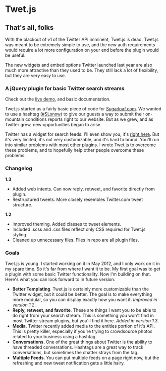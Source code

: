 Twet.js
=======

## That's all, folks
With the blackout  of v1 of the Twitter API imminent, Twet.js is dead. Twet.js was meant to be extremely simple to use, and the new auth requirements would require a lot more configuration on your end before the plugin would be useful.

The new widgets and embed options Twitter launched last year are also much more attractive than they used to be. They still lack a lot of flexibility, but they are very easy to use.

### A jQuery plugin for basic Twitter search streams

Check out the [live demo](http://frxnz.github.com/twetjs), and basic documentation.

Twet.js started as a fairly basic piece of code for [Sugarloaf.com](http://www.sugarloaf.com). We wanted to use a hashtag ([#SLsnow](https://www.twitter.com/#!/%23SLsnow)) to give our guests a way to submit their on-mountain conditions reports right to our website. But as we grew, and as Twitter grew, new opportunities began to arise.

Twitter has a widget for search feeds. I'll even show you, it's [right here](https://twitter.com/about/resources/widgets/widget_search). But it's very limited, it's not very customizable, and it's hard to brand. You'll run into similar problems with most other plugins. I wrote Twet.js to overcome these problems, and to hopefully help other people overcome these problems.

### Changelog
**1.3**

* Added web intents. Can now reply, retweet, and favorite directly from plugin.
* Restructured tweets. More closely resembles Twitter.com tweet structure.

**1.2**

* Improved theming. Added classes to tweet elements.
* Included .scss and .css files reflect only CSS required for Twet.js styling.
* Cleaned up unnecessary files. Files in repo are all plugin files.

### Goals
Twet.js is young. I started working on it in May 2012, and I only work on it in my spare time. So it's far from where I want it to be. My first goal was to get a plugin with some basic Twitter functionality. Now I'm building on that. Here's what you can look forward to in future version.

- **Better Templating**. Twet.js is certainly more customizable than the Twitter widget, but it could be better. The goal is to make everything more modular, so you can display exactly how you want it. *Improved in version 1.2*.
- **Reply, retweet, and favorite**. These are things I want you to be able to do right from your search stream. This is something you won't find in most Twitter stream plugins, but you'll find it here. *Added in version 1.3*.
- **Media**. Twitter recently added media to the entities portion of it's API. This is pretty killer, especially if you're trying to crowdsource photos related to your business using a hashtag.
- **Conversations**. One of the great things about Twitter is the ability to have threaded conversations. Hashtags are a great way to track conversations, but sometimes the chatter strays from the tag.
- **Multiple Feeds**. You can put multiple feeds on a page right now, but the refreshing and new tweet notification gets a little hairy.
